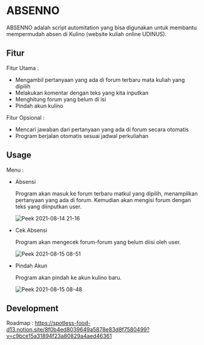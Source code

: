 # ABSENNO

ABSENNO adalah script automitation yang bisa digunakan untuk membantu mempermudah absen di Kulino (website kuliah online UDINUS).

## Fitur

Fitur Utama : 
* Mengambil pertanyaan yang ada di forum terbaru mata kuliah yang dipilih
* Melakukan komentar dengan teks yang kita inputkan
* Menghitung forum yang belum di isi
* Pindah akun kulino

Fitur Opsional :

* Mencari jawaban dari pertanyaan yang ada di forum secara otomatis
* Program berjalan otomatis sesuai jadwal perkuliahan


## Usage

Menu :

* Absensi

    Program akan masuk ke forum terbaru matkul yang dipilih, menampilkan pertanyaan yang ada di forum. Kemudian akan mengisi forum dengan teks yang diinputkan user.

    ![Peek 2021-08-14 21-16](https://user-images.githubusercontent.com/76572359/129449518-854dc354-85da-4132-a291-4398de7e4ac2.gif)


* Cek Absensi

    Program akan mengecek forum-forum yang belum diisi oleh user.
    
    ![Peek 2021-08-15 08-51](https://user-images.githubusercontent.com/76572359/129464462-1c4a1f68-2c56-4993-809b-64d6eda9e349.gif)


* Pindah Akun

    Program akan pindah ke akun kulino baru.
    
    ![Peek 2021-08-15 08-48](https://user-images.githubusercontent.com/76572359/129464408-f6a1de0c-3a35-43aa-b5ee-bf896465d19e.gif)


## Development
Roadmap : 
https://spotless-food-d13.notion.site/8f0b4ed8039649a5878e83d8f7580499?v=c9bce15a31894f23a80829a4aed46361
